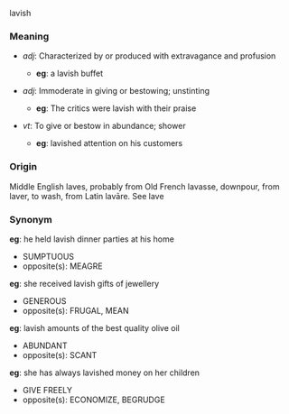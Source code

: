 lavish
### Meaning
+ _adj_: Characterized by or produced with extravagance and profusion
    + __eg__: a lavish buffet
+ _adj_: Immoderate in giving or bestowing; unstinting
    + __eg__: The critics were lavish with their praise

+ _vt_: To give or bestow in abundance; shower
    + __eg__: lavished attention on his customers

### Origin

Middle English laves, probably from Old French lavasse, downpour, from laver, to wash, from Latin lavāre. See lave

### Synonym

__eg__: he held lavish dinner parties at his home

+ SUMPTUOUS
+ opposite(s): MEAGRE

__eg__: she received lavish gifts of jewellery

+ GENEROUS
+ opposite(s): FRUGAL, MEAN

__eg__: lavish amounts of the best quality olive oil

+ ABUNDANT
+ opposite(s): SCANT

__eg__: she has always lavished money on her children

+ GIVE FREELY
+ opposite(s): ECONOMIZE, BEGRUDGE


